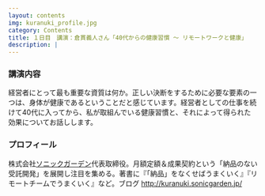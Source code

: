 ```yaml
---
layout: contents
img: kuranuki_profile.jpg
category: Contents
title: １日目　講演：倉貫義人さん「40代からの健康習慣 〜 リモートワークと健康」
description: |
---
```


### 講演内容

経営者にとって最も重要な資質は何か。正しい決断をするために必要な要素の一つは、身体が健康であるということだと感じています。経営者としての仕事を続けて40代に入ってから、私が取組んでいる健康習慣と、それによって得られた効果についてお話しします。

### プロフィール
株式会社[ソニックガーデン](http://www.sonicgarden.jp/)代表取締役。月額定額＆成果契約という「納品のない受託開発」を展開し注目を集める。著書に『「納品」をなくせばうまくいく』『リモートチームでうまくいく』など。ブログ http://kuranuki.sonicgarden.jp/
